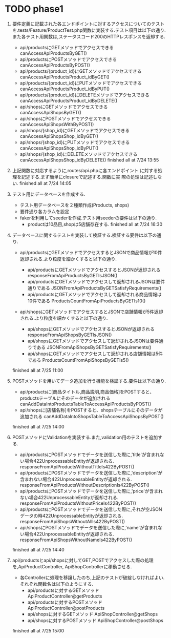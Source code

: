 # TODO phase1

1. 要件定義に記載された各エンドポイントに対するアクセスについてのテストを.tests/Feature/ProductTest.php関数に実装する.テスト項目は以下の通り.また各テスト用関数は,ステータスコード200のHTTPレスポンスを返却する.
    - api/productsにGETメソッドでアクセスできる
        canAccessApiProductsByGET()
    - api/productsにPOSTメソッドでアクセスできる
        canAccessApiProductsByPOST()
    - api/products/{product_id}にGETメソッドでアクセスできる
        canAccessApiProductsProduct_idByGET()
    - api/products/{product_id}にPUTメソッドでアクセスできる
        canAccessApiProductsProduct_idByPUT()
    - api/products/{product_id}にDELETEメソッドでアクセスできる
        canAccessApiProductsProduct_idByDELETE()
    - api/shopsにGETメソッドでアクセスできる
        canAccessApiShopsByGET()
    - api/shopsにPOSTメソッドでアクセスできる
        canAccessApiShopsWithByPOST()
    - api/shops/{shop_id}にGETメソッドでアクセスできる
        canAccessApiShopsShop_idByGET()
    - api/shops/{shop_id}にPUTメソッドでアクセスできる
        canAccessApiShopsShop_idByPUT()
    - api/shops/{shop_id}にDELETEメソッドでアクセスできる
        canAccessApiShopsShop_idByDELETE()
    finished all at 7/24 13:55

2. 上記関数に対応するように,routes/api.phpに各エンドポイント    に対する処理を記述する.まず簡単にclosureで記述する.関数に実
   際の処理は記述しない.
   finished all at 7/24 14:05

3. テスト用にデータベースを作成する.
    - テスト用データベースを２種類作成(Products, shops)
    - 要件通り各カラムを設定
    - fakerを利用してseederを作成.テスト用seederの要件は以下の通り.
        - productは10品目,shopは5店舗存在する.
    finished all at 7/24 16:30

4. データベースに関するテストを実装して検証する.検証する要件は以下の通り.
    - api/productsにGETメソッドでアクセスするとJSONで商品情報が10件返却される.より粒度を細かくすると以下の通り.
        - api/productsにGETメソッドでアクセスするとJSONが返却される
            responseFromApiProductsByGETIsJSON()
        - api/productsにGETメソッドでアクセスして返却されるJSONは要件通りである
            JSONFromApiProductsByGETSatisfyRequirements()
        - api/productsにGETメソッドでアクセスして返却される商品情報は10件である
            ProductsCountFromApiProductsByGETIs10()

    - api/shopsにGETメソッドでアクセスするとJSONで店舗情報が5件返却される.より粒度を細かくすると以下の通り.
        - api/shopsにGETメソッドでアクセスするとJSONが返却される
            responseFromApiShopsByGETIsJSON()
        - api/shopsにGETメソッドでアクセスして返却されるJSONは要件通りである
            JSONFromApiShopsByGETSatisfyRequirements()
        - api/shopsにGETメソッドでアクセスして返却される店舗情報は5件である
            ProductsCountFromApiShopsByGETIs5()

    finished all at 7/25 11:00

5. POSTメソッドを用いてデータ追加を行う機能を検証する.要件は以下の通り.
    - api/productsに[商品タイトル,商品説明,商品価格]をPOSTすると、productsテーブルにそのデータが追加される
        canAddDataIntoProductsTableToAccessApiProductsByPOST()
    - api/shopsに[店舗名称]をPOSTすると、shopsテーブルにそのデータが追加される
        canAddDataIntoShopsTableToAccessApiShopsByPOST()

    finished all at 7/25 14:00

6. POSTメソッドにValidationを実装する.また,validation用のテストを追加する.
    - api/productsにPOSTメソッドでデータを送信した際に,'title'が含まれない場合422UnprocessableEntityが返却される.
        responseFromApiProductsWithoutTitleIs422ByPOST()
    - api/productsにPOSTメソッドでデータを送信した際に,'description'が含まれない場合422UnprocessableEntityが返却される.
        responseFromApiProductsWithoutDescriptionIs422ByPOST()
    - api/productsにPOSTメソッドでデータを送信した際に,'price'が含まれない場合422UnprocessableEntityが返却される.
        responseFromApiProductsWithoutPriceIs422ByPOST()
   - api/productsにPOSTメソッドでデータを送信した際に,それが空JSONデータの時422UnprocessableEntityが返却される.
        responseFromApiShopsWithoutAllIs422ByPOST()
   - api/shopsにPOSTメソッドでデータを送信した際に,'name'が含まれない場合422UnprocessableEntityが返却される.
        responseFromApiShopsWithoutNameIs422ByPOST()

    finished all at 7/25 14:40

7. api/productsとapi/shopsに対してGET,POSTでアクセスした際の処理を,ApiProductController, ApiShopControllerに移動させる.
    - 各Controllerに処理を移譲したのち,上記のテストが破綻しなければよい.それぞれ関数名は以下のようにする.
        - api/productsに対するGETメソッド
            ApiProductController@getProducts
        - api/productsに対するPOSTメソッド
            ApiProductController@postProducts
        - api/shopsに対するGETメソッド
            ApiShopController@getShops
        - api/shopsに対するPOSTメソッド
            ApiShopController@postShops

    finished all at 7/25 15:00